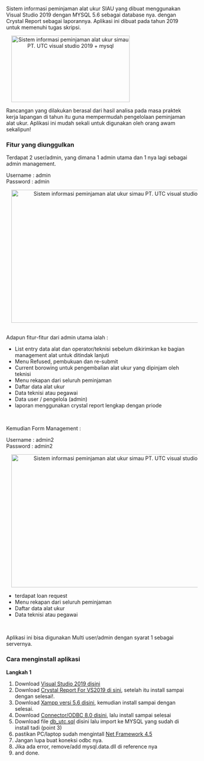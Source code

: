 <p>Sistem informasi&nbsp;peminjaman alat ukur SIAU yang dibuat menggunakan Visual Studio 2019 dengan MYSQL 5.6 sebagai database nya. dengan Crystal Report sebagai laporannya. Aplikasi ini dibuat pada tahun 2019 untuk memenuhi tugas skripsi.</p><a href="https://blogger.googleusercontent.com/img/b/R29vZ2xl/AVvXsEgne6XSD31IvVkNQTFNTk9KuRmMksGB_3t_lrdteS5WiQXLccAeaX-j7TGsDnUC464tH861oSuDpolo8sPCEi11N_gQYrebPBTEjalrqjpSiDFAxgsmGplR_KUrz-I2WCMsjTCVLUr-n1pnwxc_qcK0NSPSjTC9JHvsJyMp5nu3vKJIsREiV0Zelo1F1g/s1280/WhatsApp%20Image%202022-11-13%20at%2021.32.07.jpeg" style="margin-left: 1em; margin-right: 1em; text-align: center;"><img alt="Sistem informasi peminjaman alat ukur simau PT. UTC visual studio 2019 + mysql" border="0" data-original-height="719" data-original-width="1280" height="180" src="https://blogger.googleusercontent.com/img/b/R29vZ2xl/AVvXsEgne6XSD31IvVkNQTFNTk9KuRmMksGB_3t_lrdteS5WiQXLccAeaX-j7TGsDnUC464tH861oSuDpolo8sPCEi11N_gQYrebPBTEjalrqjpSiDFAxgsmGplR_KUrz-I2WCMsjTCVLUr-n1pnwxc_qcK0NSPSjTC9JHvsJyMp5nu3vKJIsREiV0Zelo1F1g/w320-h180/WhatsApp%20Image%202022-11-13%20at%2021.32.07.jpeg" title="Sistem informasi peminjaman alat ukur simau PT. UTC visual studio 2019 + mysql" width="320" /></a><br /><p>Rancangan yang dilakukan berasal dari hasil analisa pada masa praktek kerja lapangan di tahun itu guna mempermudah pengelolaan peminjaman alat ukur. Aplikasi ini mudah sekali untuk digunakan oleh orang awam sekalipun!</p>

<h3 style="text-align: left;">Fitur yang diunggulkan </h3><p>Terdapat 2 user/admin, yang dimana 1 admin utama dan 1 nya lagi sebagai admin management.</p><p>Username : admin<br />Password : admin</p><div class="separator" style="clear: both; text-align: center;"><a href="https://blogger.googleusercontent.com/img/b/R29vZ2xl/AVvXsEhIaC5gUvVow_rSFjcpO5kzhMT7KTY3hqKyo-Mgjw8xgh80r9H240dPdLiGq3eCr48S_rq3pwOx7pJgbv50qlt_enT11Hv16NGe4uuvaDreoKLnCSQQVTKPgqJo8CSZkNfOuITUYXr2PNa6tcFO6o5PC4g2__Lrm-gPJrRRFaAyDh1yG_iFLFMl7gO41Q/s1280/WhatsApp%20Image%202022-11-13%20at%2021.34.11.jpeg" style="margin-left: 1em; margin-right: 1em;"><img alt="Sistem informasi peminjaman alat ukur simau PT. UTC visual studio 2019 + mysql" border="0" data-original-height="719" data-original-width="1280" height="360" src="https://blogger.googleusercontent.com/img/b/R29vZ2xl/AVvXsEhIaC5gUvVow_rSFjcpO5kzhMT7KTY3hqKyo-Mgjw8xgh80r9H240dPdLiGq3eCr48S_rq3pwOx7pJgbv50qlt_enT11Hv16NGe4uuvaDreoKLnCSQQVTKPgqJo8CSZkNfOuITUYXr2PNa6tcFO6o5PC4g2__Lrm-gPJrRRFaAyDh1yG_iFLFMl7gO41Q/w640-h360/WhatsApp%20Image%202022-11-13%20at%2021.34.11.jpeg" title="Sistem informasi peminjaman alat ukur simau PT. UTC visual studio 2019 + mysql" width="640" /></a></div><br /><p>Adapun fitur-fitur dari admin utama ialah :</p><p></p><ul style="text-align: left;"><li>List entry data alat dan operator/teknisi sebelum dikirimkan ke bagian management alat untuk ditindak lanjuti</li><li>Menu Refused, pembukuan dan re-submit</li><li>Current borowing untuk pengembalian alat ukur yang dipinjam oleh teknisi</li><li>Menu rekapan dari seluruh peminjaman</li><li>Daftar data alat ukur</li><li>Data teknisi atau pegawai</li><li>Data user / pengelola (admin)</li><li>laporan menggunakan crystal report lengkap dengan priode</li></ul><p></p><p><br /></p><p>Kemudian Form Management :</p><p>Username : admin2<br />Password : admin2</p><div class="separator" style="clear: both; text-align: center;"><a href="https://blogger.googleusercontent.com/img/b/R29vZ2xl/AVvXsEhZD7YFKnYhoS2gg6843dwNBpdiYm4F_2kzY3DVCjcIg991_3Tn_M0ziD7Er3vNbYR5HkfkJP-SLEBOdqMlw0Siz432vCb0TjnbOLDF2iXziqoGQON3V8Gv5-Y6uZ09gaQPv7UuNaonP839bSiHhqcLaP_RFHfX5tYInVhY3TeKrya553FDBtU3dnozKQ/s1280/WhatsApp%20Image%202022-11-13%20at%2023.34.09.jpeg" style="margin-left: 1em; margin-right: 1em;"><img alt="Sistem informasi peminjaman alat ukur simau PT. UTC visual studio 2019 + mysql" border="0" data-original-height="721" data-original-width="1280" height="360" src="https://blogger.googleusercontent.com/img/b/R29vZ2xl/AVvXsEhZD7YFKnYhoS2gg6843dwNBpdiYm4F_2kzY3DVCjcIg991_3Tn_M0ziD7Er3vNbYR5HkfkJP-SLEBOdqMlw0Siz432vCb0TjnbOLDF2iXziqoGQON3V8Gv5-Y6uZ09gaQPv7UuNaonP839bSiHhqcLaP_RFHfX5tYInVhY3TeKrya553FDBtU3dnozKQ/w640-h360/WhatsApp%20Image%202022-11-13%20at%2023.34.09.jpeg" title="Sistem informasi peminjaman alat ukur simau PT. UTC visual studio 2019 + mysql" width="640" /></a></div><p></p><ul style="text-align: left;"><li>terdapat loan request</li><li>Menu rekapan dari seluruh peminjaman</li><li>Daftar data alat ukur</li><li>Data teknisi atau pegawai</li></ul><p></p><p><br /></p><p>Aplikasi ini bisa digunakan Multi user/admin dengan syarat 1 sebagai servernya.&nbsp;</p><h3 style="text-align: left;">Cara menginstall aplikasi</h3><div><p><b>Langkah 1</b></p><p></p><ol style="text-align: left;">
  <li> Download <a href="https://visualstudio.microsoft.com/vs/older-downloads/" target="_blank">Visual Studio 2019 disini </a></li>
  <li>Download <a href="https://origin.softwaredownloads.sap.com/public/site/index.html" target="_blank">Crystal Report For VS2019 di sini</a>, setelah itu install sampai dengan selesai!.</li>
  
  <li>Download <a href="https://sourceforge.net/projects/xampp/files/XAMPP%20Windows/5.6.40/" target="_blank">Xampp versi 5.6 disini</a>, kemudian install sampai dengan selesai.</li>
  
  <li>Download <a href="https://dev.mysql.com/downloads/connector/odbc/" target="_blank">Connector/ODBC 8.0 disini</a>, lalu install sampai selesai</li>
  <li>Download file <a href="https://drive.google.com/file/d/1qxTo2TYMQ5nyecRzg_pCuD7pTUUeIf3D/view?usp=sharing" target="_blank">db_utc.sql</a> disini lalu import ke MYSQL yang sudah di install tadi (point 3)</li>
   <li>pastikan PC/laptop sudah mengintall <a href="https://dotnet.microsoft.com/en-us/download/dotnet-framework" target="_blank">Net Framework 4.5</a></li>
  <li>Jangan lupa buat koneksi odbc nya.</li>
  <li>Jika ada error, remove/add mysql.data.dll di reference nya</li>
  <li>and done.</li>
  


